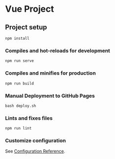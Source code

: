 # Vue Project

## Project setup

```
npm install
```

### Compiles and hot-reloads for development

```
npm run serve
```

### Compiles and minifies for production

```
npm run build
```

### Manual Deployment to GitHub Pages

```
bash deploy.sh
```

### Lints and fixes files

```
npm run lint
```

### Customize configuration

See [Configuration Reference](https://cli.vuejs.org/config/).
